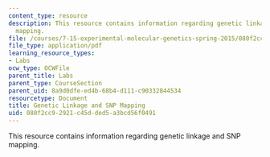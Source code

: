 ```yaml
---
content_type: resource
description: This resource contains information regarding genetic linkage and SNP
  mapping.
file: /courses/7-15-experimental-molecular-genetics-spring-2015/080f2cc92921c45dded5a3bcd56f0491_MIT7_15S15_SNP_mapping.pdf
file_type: application/pdf
learning_resource_types:
- Labs
ocw_type: OCWFile
parent_title: Labs
parent_type: CourseSection
parent_uid: 8a9d0dfe-ed4b-68b4-d111-c90332844534
resourcetype: Document
title: Genetic Linkage and SNP Mapping
uid: 080f2cc9-2921-c45d-ded5-a3bcd56f0491
---
```

This resource contains information regarding genetic linkage and SNP mapping.

